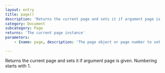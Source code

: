 ```yaml
---
layout: entry
title: page()
description: 'Returns the current page and sets it if argument page is given. Numbering starts with 1.'
category: Document
subcategory: Page
returns: 'The current page instance'
parameters:
    - {name: page, description: 'The page object or page number to set the current page to. If you pass a PageItem the current page will be set to it''s containing page.'}

---
```

Returns the current page and sets it if argument page is given. Numbering starts with 1.